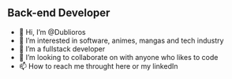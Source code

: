 ## Back-end Developer

- 👋 Hi, I’m @Dublioros
- 👀 I’m interested in software, animes, mangas and tech industry
- 🌱 I’m a fullstack developer
- 💞️ I’m looking to collaborate on with anyone who likes to code
- 📫 How to reach me throught here or my linkedIn

<!---
Dublioros/Dublioros is a ✨ special ✨ repository because its `README.md` (this file) appears on your GitHub profile.
You can click the Preview link to take a look at your changes.
--->
